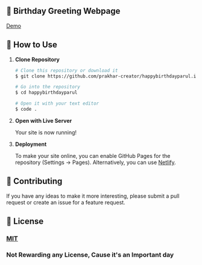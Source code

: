 ## 🎉 Birthday Greeting Webpage 

[Demo](https://prakhar-creator.github.io/happybirthdayparul.io/)

## 🚀 How to Use

1.  **Clone Repository**

    ```bash
    # Clone this repository or download it
    $ git clone https://github.com/prakhar-creator/happybirthdayparul.io

    # Go into the repository
    $ cd happybirthdayparul

    # Open it with your text editor
    $ code .
    ```

2. **Open with Live Server**

    Your site is now running!

3. **Deployment**

    To make your site online, you can enable GitHub Pages for the repository (Settings -> Pages). Alternatively, you can use [Netlify](https://www.netlify.com/).

## 📝 Contributing

If you have any ideas to make it more interesting, please submit a pull request or create an issue for a feature request.

## 🤝 License

### [MIT](LICENSE)
### Not Rewarding any License, Cause it's an Important day ###

